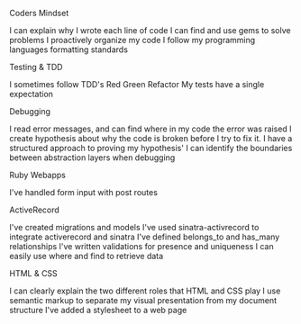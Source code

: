 Coders Mindset

I can explain why I wrote each line of code
I can find and use gems to solve problems
I proactively organize my code
I follow my programming languages formatting standards

Testing & TDD	

I sometimes follow TDD's Red Green Refactor
My tests have a single expectation

Debugging	

I read error messages, and can find where in my code the error was raised
I create hypothesis about why the code is broken before I try to fix it.
I have a structured approach to proving my hypothesis'
I can identify the boundaries between abstraction layers when debugging

Ruby Webapps	

I've handled form input with post routes

ActiveRecord	

I've created migrations and models
I've used sinatra-activrecord to integrate activerecord and sinatra
I've defined belongs_to and has_many relationships
I've written validations for presence and uniqueness
I can easily use where and find to retrieve data

HTML & CSS

I can clearly explain the two different roles that HTML and CSS play
I use semantic markup to separate my visual presentation from my document structure
I've added a stylesheet to a web page
